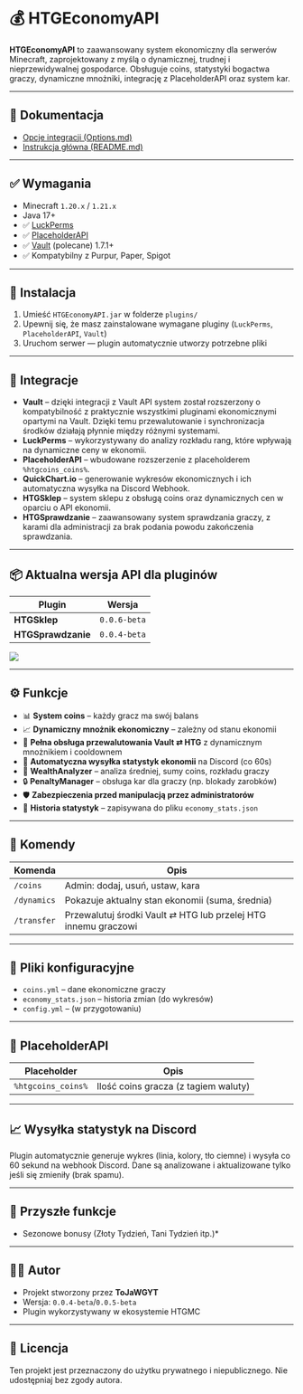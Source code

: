 # 💰 HTGEconomyAPI

**HTGEconomyAPI** to zaawansowany system ekonomiczny dla serwerów Minecraft, zaprojektowany z myślą o dynamicznej, trudnej i nieprzewidywalnej gospodarce. Obsługuje coins, statystyki bogactwa graczy, dynamiczne mnożniki, integrację z PlaceholderAPI oraz system kar.

---

## 📄 Dokumentacja

- [Opcje integracji (Options.md)](Options.md)
- [Instrukcja główna (README.md)](README.md)

---

## ✅ Wymagania

- Minecraft `1.20.x` / `1.21.x`  
- Java 17+  
- ✅ [LuckPerms](https://luckperms.net)  
- ✅ [PlaceholderAPI](https://www.spigotmc.org/resources/placeholderapi.6245/)  
- ✅ [Vault](https://www.spigotmc.org/resources/vault.34315/) (polecane) 1.7.1+  
- ✅ Kompatybilny z Purpur, Paper, Spigot  

---

## 🔧 Instalacja

1. Umieść `HTGEconomyAPI.jar` w folderze `plugins/`  
2. Upewnij się, że masz zainstalowane wymagane pluginy (`LuckPerms`, `PlaceholderAPI`, `Vault`)  
3. Uruchom serwer — plugin automatycznie utworzy potrzebne pliki  

---

## 🔌 Integracje

- **Vault** – dzięki integracji z Vault API system został rozszerzony o kompatybilność z praktycznie wszystkimi pluginami ekonomicznymi opartymi na Vault. Dzięki temu przewalutowanie i synchronizacja środków działają płynnie między różnymi systemami.  
- **LuckPerms** – wykorzystywany do analizy rozkładu rang, które wpływają na dynamiczne ceny w ekonomii.  
- **PlaceholderAPI** – wbudowane rozszerzenie z placeholderem `%htgcoins_coins%`.  
- **QuickChart.io** – generowanie wykresów ekonomicznych i ich automatyczna wysyłka na Discord Webhook.  
- **HTGSklep** – system sklepu z obsługą coins oraz dynamicznych cen w oparciu o API ekonomii.  
- **HTGSprawdzanie** – zaawansowany system sprawdzania graczy, z karami dla administracji za brak podania powodu zakończenia sprawdzania.  

---

## 📦 Aktualna wersja API dla pluginów

| Plugin            | Wersja       |
|-------------------|--------------|
| **HTGSklep**       | `0.0.6-beta` |
| **HTGSprawdzanie** | `0.0.4-beta` |

[![](https://jitpack.io/v/WaleonGames/HTGEconomyAPI.svg)](https://jitpack.io/#WaleonGames/HTGEconomyAPI)

---

## ⚙️ Funkcje

- 📊 **System coins** – każdy gracz ma swój balans  
- 📈 **Dynamiczny mnożnik ekonomiczny** – zależny od stanu ekonomii  
- 🔁 **Pełna obsługa przewalutowania Vault ⇄ HTG** z dynamicznym mnożnikiem i cooldownem  
- 📡 **Automatyczna wysyłka statystyk ekonomii** na Discord (co 60s)  
- 🧠 **WealthAnalyzer** – analiza średniej, sumy coins, rozkładu graczy  
- 🔒 **PenaltyManager** – obsługa kar dla graczy (np. blokady zarobków)  
- 🛡️ **Zabezpieczenia przed manipulacją przez administratorów**  
- 🧾 **Historia statystyk** – zapisywana do pliku `economy_stats.json`  

---

## 🔎 Komendy

| Komenda        | Opis                                             |
|----------------|--------------------------------------------------|
| `/coins`       | Admin: dodaj, usuń, ustaw, kara                   |
| `/dynamics`    | Pokazuje aktualny stan ekonomii (suma, średnia)  |
| `/transfer`    | Przewalutuj środki Vault ⇄ HTG lub przelej HTG innemu graczowi |

---

## 📂 Pliki konfiguracyjne

- `coins.yml` – dane ekonomiczne graczy  
- `economy_stats.json` – historia zmian (do wykresów)  
- `config.yml` – (w przygotowaniu)  

---

## 🧪 PlaceholderAPI

| Placeholder              | Opis                                  |
|--------------------------|----------------------------------------|
| `%htgcoins_coins%`       | Ilość coins gracza (z tagiem waluty)   |

---

## 📈 Wysyłka statystyk na Discord

Plugin automatycznie generuje wykres (linia, kolory, tło ciemne) i wysyła co 60 sekund na webhook Discord. Dane są analizowane i aktualizowane tylko jeśli się zmieniły (brak spamu).

---

## 📌 Przyszłe funkcje

- Sezonowe bonusy (Złoty Tydzień, Tani Tydzień itp.)*

---

## 👨‍💻 Autor

- Projekt stworzony przez **ToJaWGYT**  
- Wersja: `0.0.4-beta`/`0.0.5-beta`  
- Plugin wykorzystywany w ekosystemie HTGMC  

---

## 🧾 Licencja

Ten projekt jest przeznaczony do użytku prywatnego i niepublicznego. Nie udostępniaj bez zgody autora.
